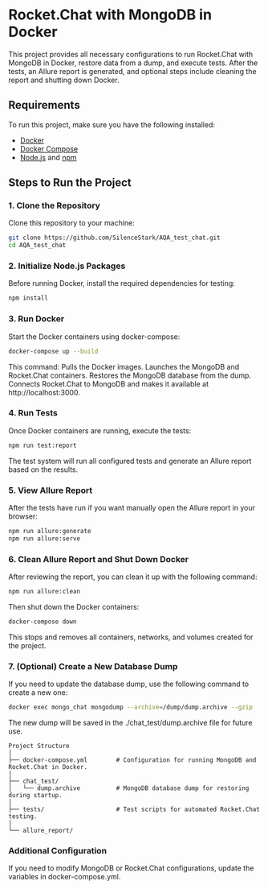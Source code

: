 # Rocket.Chat with MongoDB in Docker

This project provides all necessary configurations to run Rocket.Chat with MongoDB in Docker, restore data from a dump, and execute tests.
After the tests, an Allure report is generated, and optional steps include cleaning the report and shutting down Docker.

## Requirements

To run this project, make sure you have the following installed:

- [Docker](https://www.docker.com/)
- [Docker Compose](https://docs.docker.com/compose/)
- [Node.js](https://nodejs.org/) and [npm](https://www.npmjs.com/)


## Steps to Run the Project

### 1. Clone the Repository

Clone this repository to your machine:

```bash
git clone https://github.com/SilenceStark/AQA_test_chat.git
cd AQA_test_chat
```

### 2. Initialize Node.js Packages

Before running Docker, install the required dependencies for testing:
```bash
npm install
```
### 3. Run Docker
Start the Docker containers using docker-compose:

```bash
docker-compose up --build
```

This command:
    Pulls the Docker images.
    Launches the MongoDB and Rocket.Chat containers.
    Restores the MongoDB database from the dump.
    Connects Rocket.Chat to MongoDB and makes it available at http://localhost:3000.

### 4. Run Tests
Once Docker containers are running, execute the tests:

```bash
npm run test:report
```
The test system will run all configured tests and generate an Allure report based on the results.

### 5. View Allure Report
After the tests have run if you want manually open the Allure report in your browser:

```bash
npm run allure:generate
npm run allure:serve
```
### 6. Clean Allure Report and Shut Down Docker
After reviewing the report, you can clean it up with the following command:

```bash
npm run allure:clean
```
Then shut down the Docker containers:

```bash
docker-compose down
```
This stops and removes all containers, networks, and volumes created for the project.

### 7. (Optional) Create a New Database Dump
If you need to update the database dump, use the following command to create a new one:

```bash
docker exec mongo_chat mongodump --archive=/dump/dump.archive --gzip
```

The new dump will be saved in the ./chat_test/dump.archive file for future use.

```
Project Structure
│
├── docker-compose.yml        # Configuration for running MongoDB and Rocket.Chat in Docker.
│
├── chat_test/
│   └── dump.archive          # MongoDB database dump for restoring during startup.
│
├── tests/                    # Test scripts for automated Rocket.Chat testing.
│
└── allure_report/
```

### Additional Configuration
If you need to modify MongoDB or Rocket.Chat configurations, update the variables in docker-compose.yml.
